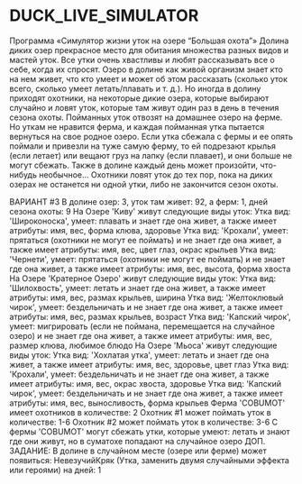 # DUCK_LIVE_SIMULATOR
Программа «Симулятор жизни уток на озере “Большая охота”»
	Долина диких озер прекрасное место для обитания множества разных видов и мастей уток. Все утки очень хвастливы и любят рассказывать все о себе, когда их спросят. Озеро в долине как живой организм знает кто на нем живет, что кто умеет и может об этом рассказать (сколько уток всего, сколько умеет летать/плавать и т. д.). Но иногда в долину приходят охотники, на некоторые дикие озера, которые выбирают случайно и ловят уток, которые там живут один раз в день в течения сезона охоты. Пойманных уток отвозят на домашнее озеро на ферме. Но уткам не нравится ферма, и каждая пойманная утка пытается вернуться на свое родное озеро. Если утка сбежала с фермы и ее опять поймали и привезли на туже самую ферму, то ей подрезают крылья (если летает) или вещают груз на лапку (если плавает), и они больше не могут сбежать. Также в долине каждый день может произойти, что-нибудь необычное… Охотники ловят уток до тех пор, пока на диких озерах не останется ни одной утки, либо не закончится сезон охоты.

ВАРИАНТ #3
В долине озер: 3, уток там живет: 92, а ферм: 1, дней сезона охоты: 9
На Озере 'Киву' живут следующие виды уток:
	Утка вид: 'Широконоска', умеет: плавать и знает где она живет, а также имеет атрибуты: имя, вес, форма клюва, здоровье
	Утка вид: 'Крохали', умеет: прятаться (охотники не могут ее поймать) и не знает где она живет, а также имеет атрибуты: имя, вес, цвет глаз, окрас крыльев
	Утка вид: 'Чернети', умеет: прятаться (охотники не могут ее поймать) и не знает где она живет, а также имеет атрибуты: имя, вес, высота, форма хвоста
На Озере 'Кратерное Озеро' живут следующие виды уток:
	Утка вид: 'Шилохвость', умеет: летать и знает где она живет, а также имеет атрибуты: имя, вес, размах крыльев, ширина
Утка вид: 'Желтоклювый чирок', умеет: бездельничать и не знает где она живет, а также имеет атрибуты: имя, вес, размах крыльев, возраст
Утка вид: 'Капский чирок', умеет: мигрировать (если не поймана, перемещается на случайное озеро) и не знает где она живет, а также имеет атрибуты: имя, вес, размер клюва, любимое блюдо
На Озере 'Мьоса' живут следующие виды уток:
Утка вид: 'Хохлатая утка', умеет: летать и знает где она живет, а также имеет атрибуты: имя, вес, здоровье, цвет глаз
	Утка вид: 'Крохали', умеет: бездельничать и не знает где она живет, а также имеет атрибуты: имя, вес, окрас хвоста, здоровье
Утка вид: 'Капский чирок', умеет: бездельничать и не знает где она живет, а также имеет атрибуты: имя, вес, выносливость, форма крыльев
Ферма 'COBUMOT' имеет охотников в количестве: 2
Охотник #1 может поймать уток в количестве: 1-6
Охотник #2 может поймать уток в количестве: 3-6
С фермы 'COBUMOT' могут сбежать утки, которые умеют: летать и знают где они живут, но в суматохе попадают на случайное озеро
ДОП. ЗАДАНИЕ:
	В долине в случайном месте (озере или ферме) может появиться: НевезучийКряк (Утка, заменить двумя случайными эффекта или героями) на дней: 1
